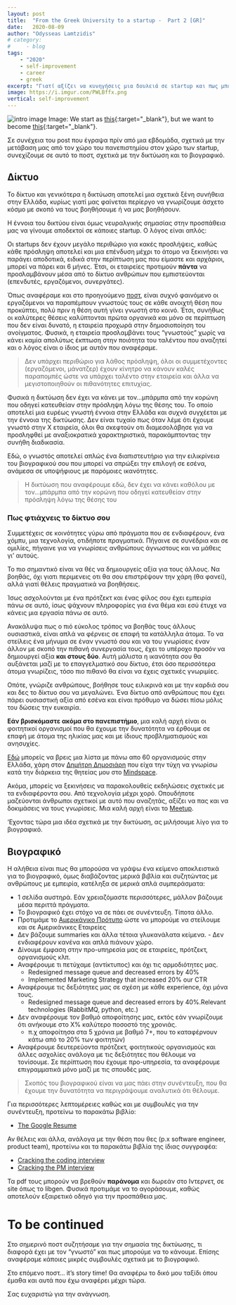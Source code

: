 ```yaml
---
layout: post
title:	"From the Greek University to a startup -  Part 2 [GR]"
date:	2020-08-09
author: "Odysseas Lamtzidis"
# category:
#     - blog
tags:
    - "2020"
    - self-improvement
    - career
    - greek
excerpt: "Γιατί αξίζει να κυνηγήσεις μια δουλειά σε startup και πως μπορείς να το κάνεις. Μέρος 2ο"
image: https://i.imgur.com/PWLBffx.png
vertical: self-improvement
---
```

![intro image](https://i.imgur.com/PWLBffx.png)
Image: We start as [this](https://www.youtube.com/watch?v=Otgm8oxEy_w){:target="_blank"}, but we want to become [this](https://www.youtube.com/watch?v=Vm4tx1O9GAc){:target="_blank"}.


Σε συνέχεια του post που έγραψα πρίν από μια εβδομάδα, σχετικά με την μετάβαση μας από τον χώρο του πανεπιστημίου στον χώρο των startup, συνεχίζουμε σε αυτό το ποστ, σχετικά με την δικτύωση και το βιογραφικό.
## Δίκτυο

Το δίκτυο και γενικότερα η δικτύωση αποτελεί μια σχετικά ξένη συνήθεια στην Ελλάδα, κυρίως γιατί μας φαίνεται περίεργο να γνωρίζουμε άσχετο κόσμο με σκοπό να τους βοηθήσουμε ή να μας βοηθήσουν.

Η έννοια του δικτύου είναι όμως νευραλγικής σημασίας στην προσπάθεια μας να γίνουμε αποδεκτοί σε κάποιες startup. Ο λόγος είναι απλός:

Οι startups δεν έχουν μεγάλο περιθώριο για κακές προσλήψεις, καθώς κάθε πρόσληψη αποτελεί και μια επένδυση μέχρι το άτομο να ξεκινήσει να παράγει αποδοτικά, ειδικά στην περίπτωση μας που είμαστε και αρχάριοι, μπορεί να πάρει και 6 μήνες. Έτσι, οι εταιρείες προτιμούν **πάντα** να προσλαμβάνουν μέσα από το δίκτυο ανθρώπων που εμπιστεύονται (επενδυτές, εργαζόμενοι, συνεργάτες).

Όπως αναφέραμε και στο προηγούμενο [ποστ](/blog/from-greek-uni-to-startup-gr), είναι συχνό φαινόμενο οι εργαζόμενοι να παραπέμπουν γνωστούς τους σε κάθε ανοιχτή θέση που προκύπτει, πολύ πριν η θέση αυτή γίνει γνωστή στο κοινό. Έτσι, συνήθως οι καλύτερες θέσεις καλύπτονται πρώτα οργανικά και μόνο σε περίπτωση που δεν είναι δυνατό, η εταιρεία προχωρά στην δημοσιοποίηση του ανοίγματος. Φυσικά, η εταιρεία προσλαμβάνει τους “γνωστούς” χωρίς να κάνει καμία απολύτως έκπτωση στην ποιότητα του ταλέντου που αναζητεί και ο λόγος είναι ο ίδιος με αυτόν που αναφέραμε. 

> Δεν υπάρχει περιθώριο για λάθος πρόσληψη, όλοι οι συμμετέχοντες (εργαζόμενοι, μάνατζερ) έχουν κίνητρο να κάνουν καλές παραπομπές ώστε να υπάρχει ταλέντο στην εταιρεία και άλλα να μεγιστοποιηθούν οι πιθανότητες επιτυχίας.

Φυσικά η δικτύωση δεν έχει να κάνει με τον...μπάρμπα από την κορώνη που οδηγεί κατευθείαν στην πρόσληψη λόγω της θέσης του. Το οποίο αποτελεί μια ευρέως γνωστή έννοια στην Ελλάδα και συχνά συγχέεται με την έννοια της δικτύωσης. Δεν είναι τυχαίο πως όταν λέμε ότι έχουμε γνωστό στην Χ εταιρεία, όλοι θα σκεφτούν οτι διαμεσολάβησε για να προσληφθεί με αναξιοκρατικά χαρακτηριστικά, παρακάμπτοντας την συνήθη διαδικασία. 

Εδώ, ο γνωστός αποτελεί απλώς ένα διαπιστευτήριο για την ειλικρίνεια του βιογραφικού σου που μπορεί να σπρώξει την επιλογή σε εσένα, ανάμεσα σε υποψήφιους με παρόμοιες ικανότητες.

> Η δικτύωση που αναφέρουμε εδώ, δεν έχει να κάνει  καθόλου με τον...μπάρμπα από την κορώνη που οδηγεί κατευθείαν στην πρόσληψη λόγω της θέσης του

### Πως φτιάχνεις το δίκτυο σου

Συμμετέχεις σε κοινότητες γύρω από πράγματα που σε ενδιαφέρουν, ένα χόμπυ, μια τεχνολογία, οτιδήποτε πραγματικά. Πήγαινε σε συνέδρια και σε ομιλίες, πήγαινε για να γνωρίσεις ανθρώπους άγνωστους και να μάθεις γι’ αυτούς.

Το πιο σημαντικό είναι να θές να δημιουργείς αξία για τους άλλους. Να βοηθάς, όχι γιατι περιμενεις οτι θα σου επιστρέψουν την χάρη (θα φανεί), αλλά γιατί θέλεις πραγματικά να βοηθήσεις. 

Ίσως ασχολούνται με ένα πρότζεκτ και ένας φίλος σου έχει εμπειρία πάνω σε αυτό, ίσως ψάχνουν πληροφορίες για ένα θέμα και εσύ έτυχε να κάνεις μια εργασία πάνω σε αυτό. 

Ανακάλυψα πως ο πιό εύκολος τρόπος να βοηθάς τους άλλους ουσιαστικά, είναι απλά να φέρνεις σε επαφή τα κατάλληλα άτομα. Το να στείλεις ένα μήνυμα σε έναν γνωστό σου και να του γνωρίσεις έναν άλλον με σκοπό την πιθανή συνεργασία τους, έχει το υπέροχο προσόν να δημιουργεί αξία **και στους δύο**. Αυτή μάλιστα η ικανότητα σου θα αυξάνεται μαζί με το επαγγελματικό σου δίκτυο, έτσι όσο περισσότερα άτομα γνωρίζεις, τόσο πιο πιθανό θα είναι να έχεις σχετικές γνωριμίες.

Οπότε, γνώριζε ανθρώπους, βοήθησε τους ειλικρινά και με την καρδιά σου και δες το δίκτυο σου να μεγαλώνει. Ένα δίκτυο από ανθρώπους που έχει πάρει ουσιαστική αξία από εσένα και είναι πρόθυμο να δώσει πίσω μόλις του δώσεις την ευκαιρία.

**Εάν βρισκόμαστε ακόμα στο πανεπιστήμιο**, μια καλή αρχή είναι οι φοιτητικοί οργανισμοί που θα έχουμε την δυνατότητα να έρθουμε σε επαφή με άτομα της ηλικίας μας και με ίδιους προβληματισμούς και ανησυχίες.

[Εδώ](https://medium.com/@DimitrisDimosiaris/student-run-organizations-teams-in-greek-universities-35ae3f47ddbd) μπορείς να βρεις μια λίστα με πάνω απο 60 οργανισμούς στην Ελλάδα, χάρη στον [Δημήτρη Δημοσιάρη](https://www.linkedin.com/in/dimitrisdimosiaris/) που είχα την τύχη να γνωρίσω κατά την διάρκεια της θητείας μου στο [Mindspace](www.mindspace.gr).

Ακόμα, μπορείς να ξεκινήσεις να παρακολουθείς εκδηλώσεις σχετικές με τα ενδιαφέροντα σου. Από τεχνολογία μέχρι χορό. Οπουδήποτε μαζεύονται άνθρωποι σχετικοί με αυτό που αναζητάς, αξίζει να πας και να δοκιμάσεις να τους γνωρίσεις. Μια καλή αρχή είναι το [Meetup](https://www.meetup.com/).

‘Εχοντας τώρα μια ιδέα σχετικά με την δικτύωση, ας μιλήσουμε λίγο για το βιογραφικό. 

## Βιογραφικό

Η αλήθεια είναι πως θα μπορούσα να γράψω ένα κείμενο αποκλειστικά για το βιογραφικό, όμως διαβάζοντας μερικά βιβλία και συζητώντας με ανθρώπους με εμπειρία, κατέληξα σε μερικά απλά συμπεράσματα:

- 1 σελίδα αυστηρά. Εάν χρειαζόμαστε περισσότερες, μάλλον βάζουμε μέσα περιττά πράγματα.
- Το βιογραφικό έχει στόχο να σε πάει σε συνέντευξη. Τίποτα άλλο.
- Προτιμάμε το [Αμερικάνικο Πρότυπο](https://www.grammarly.com/blog/how-to-adapt-cv-for-american-company/) ώστε να μπορούμε να στείλουμε και σε Αμερικάνικες Εταιρείες
- Δεν βάζουμε summaries και άλλα τέτοια γλυκανάλατα κείμενα. - Δεν ενδιαφέρουν κανένα και απλά πιάνουν χώρο.
- Δίνουμε έμφαση στην προ-υπηρεσία μας σε εταιρείες, πρότζεκτ, οργανισμούς κλπ.
- Αναφέρουμε τι πετύχαμε (αντίκτυπος) και όχι τις αρμοδιότητες μας.
    - Redesigned message queue and decreased errors by 40%
    - Implemented Marketing Strategy that increased 20% our CTR
- Αναφέρουμε τις δεξιότητες μας σε σχέση με κάθε experience, όχι μόνα τους.
    - Redesigned message queue and decreased errors by 40%.Relevant technologies (RabbitMQ, python, etc.) 
- Δεν αναφέρουμε τον βαθμό αποφοίτησης μας, εκτός εάν γνωρίζουμε ότι ανήκουμε στο Χ% καλύτερο ποσοστό της χρονιάς. 
   - π.χ αποφοίτησα στα 5 χρόνια με βαθμό 7+, που το καταφέρνουν κάτω από το 20% των φοιτητών)
- Αναφέρουμε δευτερεύοντα πρότζεκτ, φοιτητικούς οργανισμούς και άλλες ασχολίες ανάλογα με τις δεξιότητες που θέλουμε να τονίσουμε. Σε περίπτωση που έχουμε προ-υπηρεσία, τα αναφέρουμε επιγραμματικά μόνο μαζί με τις σπουδές μας.

> Σκοπός του βιογραφικού είναι να μας πάει στην συνέντευξη, που θα έχουμε την δυνατότητα να περιγράψουμε αναλυτικά ότι θέλουμε.

Για περισσότερες λεπτομέρειες καθώς και με συμβουλές για την συνέντευξη, προτείνω το παρακάτω βιβλίο:

 - [The Google Resume](https://www.uop.edu.jo/download/research/members/495_1887_llll.pdf)

Αν θέλεις και άλλα, ανάλογα με την θέση που θες (p.x software engineer, product team), προτείνω και τα παρακάτω βιβλία της ίδιας συγγραφέα:
 - [Cracking the coding interview](https://www.amazon.com/gp/product/0984782850/ref=dbs_a_def_rwt_bibl_vppi_i2)
 - [Cracking the PM interview](https://www.amazon.com/gp/product/B00ISYMUR6/ref=dbs_a_def_rwt_bibl_vppi_i0)

Τα pdf τους μπορούν να βρεθούν **παράνομα** και δωρεάν στο Ιντερνετ, σε site όπως το libgen. Φυσικά προτιμάμε να το αγοράσουμε, καθώς αποτελούν εξαιρετικό οδηγό για την προσπάθεια μας.

# To be continued

Στο σημερινό ποστ συζητήσαμε για την σημασία της δικτύωσης, τι διαφορά έχει με τον “γνωστό” και πως μπορούμε να το κάνουμε. Επίσης αναφέραμε κάποιες μικρές συμβουλές σχετικά με το βιογραφικό.

Στο επόμενο ποστ… it’s story time! Θα αναφέρω το δικό μου ταξίδι όπου έμαθα και αυτά που έχω αναφέρει μέχρι τώρα.

Σας ευχαριστώ για την ανάγνωση.


